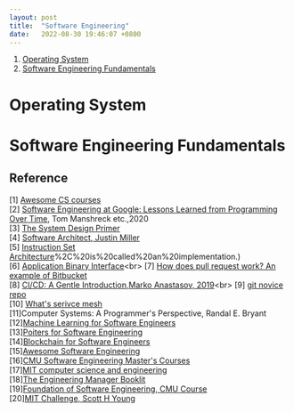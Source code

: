 ```yaml
---
layout: post
title:  "Software Engineering"
date:   2022-08-30 19:46:07 +0800
---
```


1. [Operating System](#os)
2. [Software Engineering Fundamentals](#se)

# Operating System <a name="os"></a>

# Software Engineering Fundamentals <a name="se"></a>



## Reference

[1] [Awesome CS courses](https://github.com/prakhar1989/awesome-courses) <br>
[2] [Software Engineering at Google: Lessons Learned from Programming Over Time](https://abseil.io/resources/swe-book/html/toc.html), Tom Manshreck etc.,2020 <br>
[3] [The System Design Primer](https://github.com/donnemartin/system-design-primer) <br>
[4] [Software Architect, Justin Miller](https://github.com/justinamiller/SoftwareArchitect) <br>
[5] [Instruction Set Architecture](https://www.wikiwand.com/en/Instruction_set_architecture#:~:text=In%20computer%20science%2C%20an%20instruction,)%2C%20is%20called%20an%20implementation.) <br>
[6] [Application Binary Interface](https://www.wikiwand.com/en/Application_binary_interface#:~:text=In%20computer%20software%2C%20an%20application,being%20run%20by%20a%20user.)<br>
[7] [How does pull request work? An example of Bitbucket](https://www.notion.so/bobzeng/Pull-Requests-Atlassian-Git-Tutorial-62ec1e477b5f43a9888c4ca5792aa18e)<br>
[8] [CI/CD: A Gentle Introduction,Marko Anastasov, 2019](https://semaphoreci.com/blog/cicd-pipeline#:~:text=A%20CI%2FCD%20pipeline%20automates,and%20enable%20fast%20product%20iterations.)<br>
[9] [git novice repo](https://swcarpentry.github.io/git-novice/)<br>
[10] [What's serivce mesh](https://www.redhat.com/en/topics/microservices/what-is-a-service-mesh) <br>
[11]Computer Systems: A Programmer's Perspective, Randal E. Bryant <br>
[12][Machine Learning for Software Engineers](https://github.com/ZuzooVn/machine-learning-for-software-engineers) <br>
[13][Poiters for Software Engineering](https://github.com/vicoyeh/pointers-for-software-engineers) <br>
[14][Blockchain for Software Engineers](https://github.com/benstew/blockchain-for-software-engineers) <br>
[15][Awesome Software Engineering](https://github.com/bmarvinb/awesome-software-engineering) <br>
[16][CMU Software Engineering Master's Courses](https://www.ece.cmu.edu/academics/ms-se/index.html) <br>
[17][MIT computer science and engineering](http://catalog.mit.edu/degree-charts/computer-science-engineering-course-6-3/) <br>
[18][The Engineering Manager Booklit](https://github.com/jesselpalmer/the-engineering-managers-booklist) <br>
[19][Foundation of Software Engineering, CMU Course](https://www.notion.so/bobzeng/Foundation-of-Software-Engineering-bd00a9805449464a998b0b243aa3ec7f) <br>
[20][MIT Challenge, Scott H Young](https://www.notion.so/bobzeng/MIT-Challenge-Scott-H-Young-9c8b6b2e516248a0b0494053fdfe63bb)<br>